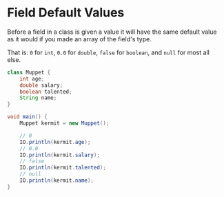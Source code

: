 # Field Default Values

Before a field in a class is given a value it will have the same default value as it would
if you made an array of the field's type.

That is: `0` for `int`, `0.0` for `double`, `false` for `boolean`, and `null` for most all else.

```java
class Muppet {
    int age;
    double salary;
    boolean talented;
    String name;
}

void main() {
    Muppet kermit = new Muppet();

    // 0
    IO.println(kermit.age);
    // 0.0
    IO.println(kermit.salary);
    // false
    IO.println(kermit.talented);
    // null
    IO.println(kermit.name);
}
```